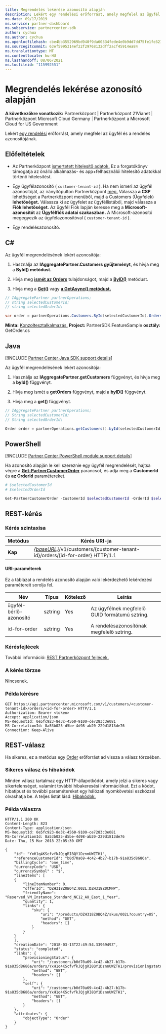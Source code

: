 ```yaml
---
title: Megrendelés lekérése azonosító alapján
description: Lekért egy rendelési erőforrást, amely megfelel az ügyfél és a rendelés azonosítójának.
ms.date: 09/17/2019
ms.service: partner-dashboard
ms.subservice: partnercenter-sdk
author: cychua
ms.author: cychua
ms.openlocfilehash: cbe4bb3552969bd940f9da60334fede4e0b9dd7dd75fe1fe32113210dddd2822
ms.sourcegitcommit: 63ef5995314ef22f29768132dff2acf45914ea84
ms.translationtype: MT
ms.contentlocale: hu-HU
ms.lasthandoff: 08/06/2021
ms.locfileid: "115992551"
---
```

# <a name="get-an-order-by-id"></a>Megrendelés lekérése azonosító alapján

**A következőkre vonatkozik:** Partnerközpont | Partnerközpont 21Vianet | Partnerközpont Microsoft Cloud Germany | Partnerközpont a Microsoft Cloud for US Government

Lekért [egy rendelési](order-resources.md) erőforrást, amely megfelel az ügyfél és a rendelés azonosítójának.

## <a name="prerequisites"></a>Előfeltételek

- Az Partnerközpont [ismertetett hitelesítő adatok.](partner-center-authentication.md) Ez a forgatókönyv támogatja az önálló alkalmazás- és app+felhasználói hitelesítő adatokkal történő hitelesítést.

- Egy ügyfélazonosító ( `customer-tenant-id` ). Ha nem ismeri az ügyfél azonosítóját, az irányítópulton Partnerközpont [meg.](https://partner.microsoft.com/dashboard) Válassza **a CSP** lehetőséget a Partnerközpont menüből, majd a Customers (Ügyfelek) **lehetőséget.** Válassza ki az ügyfelet az ügyféllistából, majd válassza a **Fiók lehetőséget.** Az ügyfél Fiók lapján keresse meg a **Microsoft-azonosítót** az **Ügyfélfiók adatai szakaszban.** A Microsoft-azonosító megegyezik az ügyfélazonosítóval ( `customer-tenant-id` ).

- Egy rendelésazonosító.

## <a name="c"></a>C\#

Az ügyfél megrendelésének lekért azonosítója:

1. Használja az **IAggregatePartner.Customers gyűjteményt,** és hívja meg a **ById() metódust.**

2. Hívja meg [**ismét az Orders**](/dotnet/api/microsoft.store.partnercenter.customers.icustomer.orders) tulajdonságot, majd a [**ByID()**](/dotnet/api/microsoft.store.partnercenter.orders.iordercollection.byid) metódust.
3. Hívja meg a [**Get()**](/dotnet/api/microsoft.store.partnercenter.orders.iorder.get) vagy [**a GetAsync() metódust.**](/dotnet/api/microsoft.store.partnercenter.orders.iorder.getasync)

```csharp
// IAggregatePartner partnerOperations;
// string selectedCustomerId;
// string selectedOrderId;

var order = partnerOperations.Customers.ById(selectedCustomerId).Orders.ById(selectedOrderId).Get();
```

**Minta:** [Konzoltesztalkalmazás.](console-test-app.md) **Project:** PartnerSDK.FeatureSample **osztály:** GetOrder.cs

## <a name="java"></a>Java

[!INCLUDE [Partner Center Java SDK support details](../includes/java-sdk-support.md)]

Az ügyfél megrendelésének lekért azonosítója:

1. Használja az **IAggregatePartner.getCustomers** függvényt, és hívja meg a **byId()** függvényt.

2. Hívja meg ismét a **getOrders** függvényt, majd a **byID()** függvényt.
3. Hívja meg a **get()** függvényt.

```java
// IAggregatePartner partnerOperations;
// String selectedCustomerId;
// String selectedOrderId;

Order order = partnerOperations.getCustomers().byId(selectedCustomerId).getOrders().byId(selectedOrderId).get();
```

## <a name="powershell"></a>PowerShell

[!INCLUDE [Partner Center PowerShell module support details](../includes/powershell-module-support.md)]

Ha azonosító alapján le kell szereznie egy ügyfél megrendelését, hajtsa végre a [**Get-PartnerCustomerOrder**](https://github.com/Microsoft/Partner-Center-PowerShell/blob/master/docs/help/Get-PartnerCustomerOrder.md) parancsot, és adja meg a **CustomerId** és **az OrderId** paramétereket.

```powershell
# $selectedCustomerId
# $selectedOrderId

Get-PartnerCustomerOrder -CustomerId $selectedCustomerId -OrderId $selectedOrderId
```

## <a name="rest-request"></a>REST-kérés

### <a name="request-syntax"></a>Kérés szintaxisa

| Metódus  | Kérés URI-ja                                                                                                  |
|---------|--------------------------------------------------------------------------------------------------------------|
| **Kap** | [*{baseURL}*](partner-center-rest-urls.md)/v1/customers/{customer-tenant-id}/orders/{id-for-order} HTTP/1.1  |

#### <a name="uri-parameters"></a>URI-paraméterek

Ez a táblázat a rendelés azonosító alapján való lekérdezhető lekérdezési paramétereit sorolja fel.

| Név                   | Típus     | Kötelező | Leírás                                            |
|------------------------|----------|----------|--------------------------------------------------------|
| ügyfél-bérlő-azonosító     | sztring   | Yes      | Az ügyfélnek megfelelő GUID formátumú sztring. |
| id-for-order           | sztring   | Yes      | A rendelésazonosítónak megfelelő sztring.                |

### <a name="request-headers"></a>Kérésfejlécek

További információ: [REST Partnerközpont fejlécek.](headers.md)

### <a name="request-body"></a>A kérés törzse

Nincsenek.

### <a name="request-example"></a>Példa kérésre

```http
GET https://api.partnercenter.microsoft.com/v1/customers/<customer-tenant-id>/orders/<id-for-order> HTTP/1.1
Authorization: Bearer <token>
Accept: application/json
MS-RequestId: 0e5fc923-8e3c-4560-9100-ce7283c3e081
MS-CorrelationId: 8a53b025-d5be-4d98-ab20-229d1813de76
Connection: Keep-Alive
```

## <a name="rest-response"></a>REST-válasz

Ha sikeres, ez a metódus egy [Order](order-resources.md) erőforrást ad vissza a válasz törzsében.

### <a name="response-success-and-error-codes"></a>Sikeres válasz és hibakódok

Minden válasz tartalmaz egy HTTP-állapotkódot, amely jelzi a sikeres vagy sikertelenséget, valamint további hibakeresési információkat. Ezt a kódot, hibatípust és további paramétereket egy hálózati nyomkövetési eszközzel olvashatja be. A teljes listát lásd: [Hibakódok.](error-codes.md)

### <a name="response-example"></a>Példa válaszra

```http
HTTP/1.1 200 OK
Content-Length: 823
Content-Type: application/json
MS-RequestId: 0e5fc923-8e3c-4560-9100-ce7283c3e081
MS-CorrelationId: 8a53b025-d5be-4d98-ab20-229d1813de76
Date: Thu, 15 Mar 2018 22:05:30 GMT

{
    "id": "YxH1q4KScfvfkJQjgRI8QY1DznnUWZTH1",
    "referenceCustomerId": "b0d70a69-4c42-4b27-b17b-91a835d8686a",
    "billingCycle": "one_time",
    "currencyCode": "USD",
    "currencySymbol" : "$",
    "lineItems": [
    {
        "lineItemNumber": 0,
        "offerId": "DZH318Z0BQ4Z:002L:DZH318Z0CMNP",
        "friendlyName": "Reserved_VM_Instance_Standard_NC12_AU_East_1_Year",
        "quantity": 1,
        "links": {
            "sku": {
                "uri": "/products/DZH318Z0BQ4Z/skus/002L?country=US",
                "method": "GET",
                "headers": []
            }
        }
    }
    ],
    "creationDate": "2018-03-13T22:49:54.3396949Z",
    "status": "completed",
    "links": {
        "provisioningStatus": {
            "uri": "/customers/b0d70a69-4c42-4b27-b17b-91a835d8686a/orders/YxH1q4KScfvfkJQjgRI8QY1DznnUWZTH1/provisioningstatus",
            "method": "GET",
            "headers": []
        },
        "self": {
            "uri": "/customers/b0d70a69-4c42-4b27-b17b-91a835d8686a/orders/YxH1q4KScfvfkJQjgRI8QY1DznnUWZTH1",
            "method": "GET",
            "headers": []
        }
    },
    "attributes": {
        "objectType": "Order"
    }
}
```
